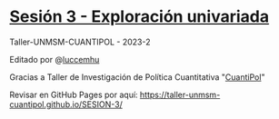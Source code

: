 # [Sesión 3 - Exploración univariada ](https://taller-unmsm-cuantipol.github.io/SESION-3/)

Taller-UNMSM-CUANTIPOL - 2023-2

Editado por @[luccemhu](https://github.com/luccemhu)

Gracias a Taller de Investigación de Política Cuantitativa "[CuantiPol](https://www.facebook.com/profile.php?id=100090708350200)"

Revisar en GitHub Pages por aquí: <https://taller-unmsm-cuantipol.github.io/SESION-3/>
